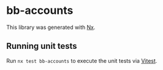 # bb-accounts

This library was generated with [Nx](https://nx.dev).

## Running unit tests

Run `nx test bb-accounts` to execute the unit tests via [Vitest](https://vitest.dev/).

